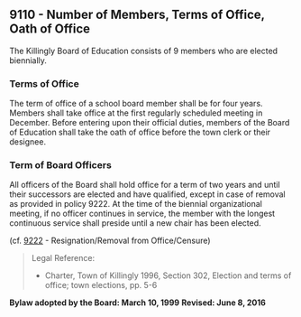 ## 9110 - Number of Members, Terms of Office, Oath of Office

The Killingly Board of Education consists of 9 members who are elected biennially.

### Terms of Office

The term of office of a school board member shall be for four years.  Members shall take office at the first regularly scheduled meeting in December.  Before entering upon their official duties, members of the Board of Education shall take the oath of office before the town clerk or their designee.

### Term of Board Officers

All officers of the Board shall hold office for a term of two years and until their successors are elected and have qualified, except in case of removal as provided in policy 9222.  At the time of the biennial organizational meeting, if no officer continues in service, the member with the longest continuous service shall preside until a new chair has been elected.

\(cf. [9222](/policies/9000/9222.md) - Resignation/Removal from Office/Censure\)

> Legal Reference:
> 
> * Charter, Town of Killingly 1996, Section 302, Election and terms of office; town elections, pp. 5-6

**Bylaw adopted by the Board:  March 10, 1999**
**Revised: June 8, 2016**

